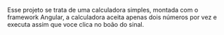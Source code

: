   Esse projeto se trata de uma calculadora simples, montada com o framework Angular, a calculadora aceita apenas dois números por vez e executa assim que voce clica no boão do sinal.
